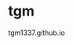 <html>
<head>
<title>tgm1337.github.io</title>
</head>
<body>
<h1>tgm</h1>
<p>tgm1337.github.io</p>
</body>
</html>
